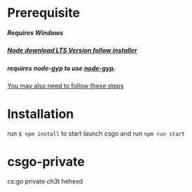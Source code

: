 # Prerequisite
##### Requires Windows
##### [Node download LTS Version follow installer](https://nodejs.org/en/)
##### requires node-gyp to use [node-gyp](https://github.com/nodejs/node-gyp). 
[You may also need to follow these steps](https://github.com/nodejs/node-gyp#user-content-installation)

# Installation
run `$ npm install`
to start launch csgo and run `npm run start`

# csgo-private
cs:go private ch3t
hehexd
